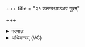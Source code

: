 +++
title = "२१ उत्सक्थ्याऽअव गुदम्"

+++
<details><summary>पदपाठः</summary>

उत्स॑क्थ्या॒ इत्युत्ऽस॑क्थ्याः। अव॑। गु॒दम्। धे॒हि॒। सम्। अ॒ञ्जिम्। चा॒र॒य॒। वृ॒ष॒न्। यः। स्त्री॒णाम्। जी॒व॒भोज॑न॒ इति॑ जीव॒ऽभोज॑नः। २१।
</details>

<details><summary>अधिमन्त्रम् (VC)</summary>

- न्यायाधीशो देवता
- प्रजापतिर्ऋषिः
- भुरिग्गायत्री
- षड्जः
</details>